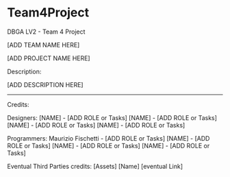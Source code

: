 # Team4Project
DBGA LV2 - Team 4 Project

[ADD TEAM NAME HERE]
 

[ADD PROJECT NAME HERE]

Description:

[ADD DESCRIPTION HERE]

___

Credits:

Designers:
[NAME] - [ADD ROLE or Tasks]
[NAME] - [ADD ROLE or Tasks]
[NAME] - [ADD ROLE or Tasks]
[NAME] - [ADD ROLE or Tasks]

Programmers:
Maurizio Fischetti - [ADD ROLE or Tasks]
[NAME] - [ADD ROLE or Tasks]
[NAME] - [ADD ROLE or Tasks]
[NAME] - [ADD ROLE or Tasks]

Eventual Third Parties credits:
[Assets] [Name] [eventual Link]
